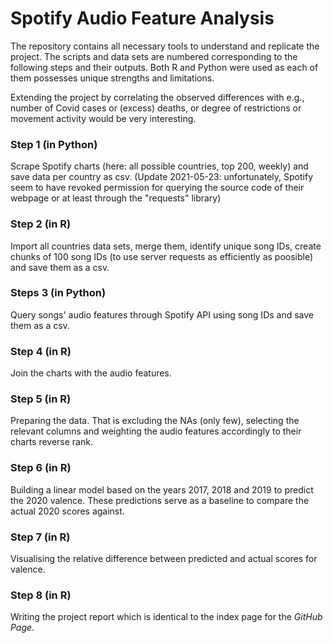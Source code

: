 # Spotify Audio Feature Analysis

The repository contains all necessary tools to understand and replicate the project. The scripts and data sets are numbered corresponding to the following steps and their outputs. Both R and Python were used as each of them possesses unique strengths and limitations. 

Extending the project by correlating the observed differences with e.g., number of Covid cases or (excess) deaths, or degree of restrictions or movement activity would be very interesting.


### Step 1 (in Python)
Scrape Spotify charts (here: all possible countries, top 200, weekly) and save data per country as csv. (Update 2021-05-23: unfortunately, Spotify seem to have revoked permission for querying the source code of their webpage or at least through the "requests" library)


### Step 2 (in R)
Import all countries data sets, merge them, identify unique song IDs, create chunks of 100 song IDs (to use server requests as efficiently as poosible) and save them as a csv.

### Steps 3 (in Python)
Query songs' audio features through Spotify API using song IDs and save them as a csv.

### Step 4 (in R)
Join the charts with the audio features.

### Step 5 (in R)
Preparing the data. That is excluding the NAs (only few), selecting the relevant columns and weighting the audio features accordingly to their charts reverse rank.

### Step 6 (in R)
Building a linear model based on the years 2017, 2018 and 2019 to predict the 2020 valence. These predictions serve as a baseline to compare the actual 2020 scores against.

### Step 7 (in R)
Visualising the relative difference between predicted and actual scores for valence.

### Step 8 (in R)
Writing the project report which is identical to the index page for the *GitHub Page*.
